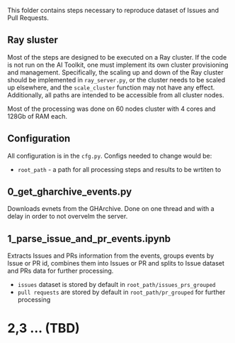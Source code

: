 This folder contains steps necessary to reproduce dataset of Issues and Pull Requests.

## Ray sluster

Most of the steps are designed to be executed on a Ray cluster. If the code is not run on the AI Toolkit, one must implement its own cluster provisioning and management. Specifically, the scaling up and down of the Ray cluster should be implemented in `ray_server.py`, or the cluster needs to be scaled up elsewhere, and the `scale_cluster` function may not have any effect. Additionally, all paths are intended to be accessible from all cluster nodes.

Most of the processing was done on 60 nodes cluster with 4 cores and 128Gb of RAM each.

## Configuration

All configuration is in the `cfg.py`. Configs needed to change would be:
- `root_path` - a path for all processing steps and results to be wrtiten to

## 0_get_gharchive_events.py
Downloads evnets from the GHArchive. Done on one thread and with a delay in order to not overvelm the server.

## 1_parse_issue_and_pr_events.ipynb
Extracts Issues and PRs information from the events, groups events by Issue or PR id, combines them into Issues or PR and splits to Issue dataset and PRs data for further processing.
- `issues` dataset is stored by default in `root_path/issues_prs_grouped`
- `pull requests` are stored by default in `root_path/pr_grouped` for further processing

# 2,3 ... (TBD)

